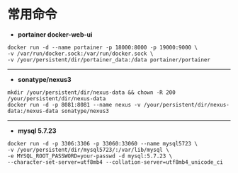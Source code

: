 # 常用命令

- **portainer docker-web-ui**

```
docker run -d --name portainer -p 18000:8000 -p 19000:9000 \
-v /var/run/docker.sock:/var/run/docker.sock \
-v /your/persistent/dir/portainer_data:/data portainer/portainer
```

---

- **sonatype/nexus3**

```
mkdir /your/persistent/dir/nexus-data && chown -R 200 /your/persistent/dir/nexus-data
docker run -d -p 8081:8081 --name nexus -v /your/persistent/dir/nexus-data:/nexus-data sonatype/nexus3
```

---

- **mysql 5.7.23**

```
docker run -d -p 3306:3306 -p 33060:33060 --name mysql5723 \
-v /your/persistent/dir/mysql5723/:/var/lib/mysql \
-e MYSQL_ROOT_PASSWORD=your-passwd -d mysql:5.7.23 \
--character-set-server=utf8mb4 --collation-server=utf8mb4_unicode_ci
```
